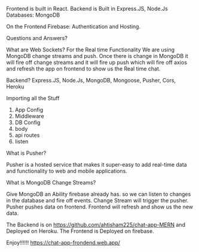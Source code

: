 Frontend is built in React.
Backend is Built in Express.JS, Node.Js
Databases: MongoDB

On the Frontend
Firebase: Authentication and Hosting.

Questions and Answers?

What are Web Sockets?
For the Real time Functionality We are using MongoDB change streams and push. Once there is change in MongoDB it will fire off change streams and it will fire up push which will fire off axios and refresh the app on frontend to show us the Real time chat.

Backend?
Express.JS, Node.Js, MongoDB, Mongoose, Pusher, Cors, Heroku

Importing all the Stuff

1. App Config
2. Middleware
3. DB Config
4. body
5. api routes
6. listen

What is Pusher?

Pusher is a hosted service that makes it super-easy to add real-time data and functionality to web and mobile applications.

What is MongoDB Change Streams?

Give MongoDB an Ability firebase already has. so we can listen to changes in the database and fire off events. Change Stream will trigger the pusher. Pusher pushes data on frontend. Frontend will refresh and show us the new data.

The Backend is on https://github.com/ahtisham225/chat-app-MERN and Deployed on Heroku.
The Frontend is Deployed on firebase.

Enjoy!!!!!!
https://chat-app-frondend.web.app/
